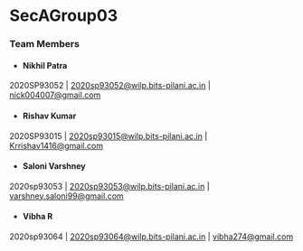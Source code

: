 # SecAGroup03

### Team Members
 - #### Nikhil Patra
  2020SP93052 |
  2020sp93052@wilp.bits-pilani.ac.in |
  nick004007@gmail.com


 - #### Rishav Kumar 
  2020SP93015 |
  2020sp93015@wilp.bits-pilani.ac.in |
  Krrishav1416@gmail.com 


 - #### Saloni Varshney
  2020sp93053 |
  2020sp93053@wilp.bits-pilani.ac.in |
  varshney.saloni99@gmail.com 


 - #### Vibha R
  2020sp93064 |
  2020sp93064@wilp.bits-pilani.ac.in |
  vibha274@gmail.com 
